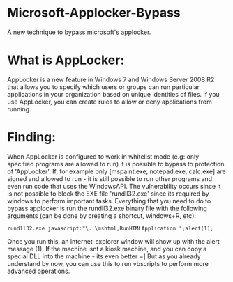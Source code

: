 # Microsoft-Applocker-Bypass
A new technique to bypass microsoft's applocker. 

# What is AppLocker:
AppLocker is a new feature in Windows 7 and Windows Server 2008 R2 that allows you to specify which users or groups can run particular applications in your organization based on unique identities of files. If you use AppLocker, you can create rules to allow or deny applications from running.

# Finding:
When AppLocker is configured to work in whitelist mode (e.g: only specified programs are allowed to run) it is possible to bypass to protection of 'AppLocker'.
If, for example only [mspaint.exe, notepad.exe, calc.exe] are signed and allowed to run - it is still possible to run other programs and even run code that uses the WindowsAPI.
The vulnerability occurs since it is not possible to block the EXE file 'rundll32.exe' since its required by windows to perform important tasks.
Everything that you need to do to bypass applocker is run the rundll32.exe binary file with the following arguments (can be done by creating a shortcut, windows+R, etc):

```
rundll32.exe javascript:"\..\mshtml,RunHTMLApplication ";alert(1);
```



Once you run this, an internet-explorer window will show up with the alert message (1). 
If the machine isnt a kiosk machine, and you can copy a special DLL into the machine - its even better =] But as you already understand by now, you can use this to run vbscripts to perform more advanced operations.
